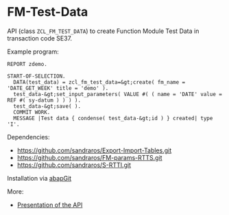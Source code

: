 # FM-Test-Data
API (class `ZCL_FM_TEST_DATA`) to create Function Module Test Data in transaction code SE37.

Example program:
```
REPORT zdemo.

START-OF-SELECTION.
  DATA(test_data) = zcl_fm_test_data=&gt;create( fm_name = 'DATE_GET_WEEK' title = 'demo' ).
  test_data-&gt;set_input_parameters( VALUE #( ( name = 'DATE' value = REF #( sy-datum ) ) ) ).
  test_data-&gt;save( ).
  COMMIT WORK.
  MESSAGE |Test data { condense( test_data-&gt;id ) } created| type 'I'.
```

Dependencies:
- https://github.com/sandraros/Export-Import-Tables.git
- https://github.com/sandraros/FM-params-RTTS.git
- https://github.com/sandraros/S-RTTI.git

Installation via [abapGit](https://github.com/abapGit/abapGit)

More:
- [Presentation of the API](https://blogs.sap.com/2021/08/12/api-to-read-and-write-function-module-test-data-se37/)
